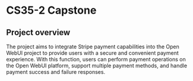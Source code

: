 # CS35-2 Capstone 
## Project overview
The project aims to integrate Stripe payment capabilities into the Open WebUI project to provide users with a secure and convenient payment experience. With this function, 
users can perform payment operations on the Open WebUI platform, support multiple payment methods, and handle payment success and failure responses.
